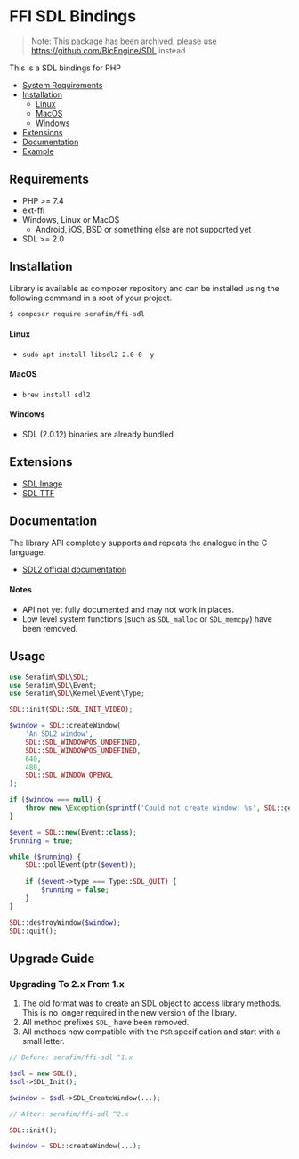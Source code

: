 # FFI SDL Bindings

> Note: This package has been archived, please use https://github.com/BicEngine/SDL instead


This is a SDL bindings for PHP

- [System Requirements](#requirements)
- [Installation](#installation)
    - [Linux](#linux)
    - [MacOS](#macos)
    - [Windows](#windows)
- [Extensions](#extensions)
- [Documentation](#documentation)
- [Example](#example)

## Requirements

- PHP >= 7.4
- ext-ffi
- Windows, Linux or MacOS 
    - Android, iOS, BSD or something else are not supported yet
- SDL >= 2.0

## Installation

Library is available as composer repository and can be 
installed using the following command in a root of your project.

```bash
$ composer require serafim/ffi-sdl
```

#### Linux

- `sudo apt install libsdl2-2.0-0 -y`

#### MacOS

- `brew install sdl2`

#### Windows

- SDL (2.0.12) binaries are already bundled

## Extensions

- [SDL Image](https://github.com/SerafimArts/ffi-sdl-image)
- [SDL TTF](https://github.com/SerafimArts/ffi-sdl-ttf)

## Documentation

The library API completely supports and repeats the analogue in the C language.

- [SDL2 official documentation](https://wiki.libsdl.org/FrontPage)

#### Notes

- API not yet fully documented and may not work in places.
- Low level system functions (such as `SDL_malloc` or `SDL_memcpy`) have been removed.

## Usage

```php
use Serafim\SDL\SDL;
use Serafim\SDL\Event;
use Serafim\SDL\Kernel\Event\Type;

SDL::init(SDL::SDL_INIT_VIDEO);

$window = SDL::createWindow( 
    'An SDL2 window',
    SDL::SDL_WINDOWPOS_UNDEFINED,
    SDL::SDL_WINDOWPOS_UNDEFINED, 
    640,
    480,
    SDL::SDL_WINDOW_OPENGL
);

if ($window === null) {
    throw new \Exception(sprintf('Could not create window: %s', SDL::getError()));
}

$event = SDL::new(Event::class);
$running = true;

while ($running) {
    SDL::pollEvent(ptr($event));
    
    if ($event->type === Type::SDL_QUIT) {
        $running = false;
    }
}

SDL::destroyWindow($window);
SDL::quit();
```

## Upgrade Guide

### Upgrading To 2.x From 1.x

1) The old format was to create an SDL object to access library methods. This is no longer required in the new 
version of the library.
2) All method prefixes `SDL_` have been removed.
3) All methods now compatible with the `PSR` specification and start with a small letter.

```php
// Before: serafim/ffi-sdl ^1.x

$sdl = new SDL();
$sdl->SDL_Init();

$window = $sdl->SDL_CreateWindow(...);
```

```php
// After: serafim/ffi-sdl ^2.x

SDL::init();

$window = SDL::createWindow(...);
```
